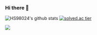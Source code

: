 ### Hi there 👋


![HS98024's github stats](https://github-readme-stats.vercel.app/api?username=HS98094&show_icons=true)
[![solved.ac tier](http://mazassumnida.wtf/api/generate_badge?boj=HS98094)](https://solved.ac/choihs0924)

<img src="https://img.shields.io/badge/Python-3766AB?style=flat-square&logo=Python&logoColor=white"/></a>
<!--
**HS98094/HS98094** is a ✨ _special_ ✨ repository because its `README.md` (this file) appears on your GitHub profile.

Here are some ideas to get you started:

- 🔭 I’m currently working on ...
- 🌱 I’m currently learning ...
- 👯 I’m looking to collaborate on ...
- 🤔 I’m looking for help with ...
- 💬 Ask me about ...
- 📫 How to reach me: ...
- 😄 Pronouns: ...
- ⚡ Fun fact: ...
- ![](https://img.shields.io/github/followers/HS98094?style=social)
- [![Hits](https://hits.seeyoufarm.com/api/count/incr/badge.svg?url=https%3A%2F%2Fgithub.com%2FHS98094&count_bg=%2379C83D&title_bg=%23555555&icon=&icon_color=%23E7E7E7&title=hits&edge_flat=false)](https://hits.seeyoufarm.com)
